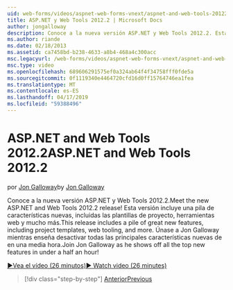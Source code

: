 ```yaml
---
uid: web-forms/videos/aspnet-web-forms-vnext/aspnet-and-web-tools-20122
title: ASP.NET y Web Tools 2012.2 | Microsoft Docs
author: jongalloway
description: Conoce a la nueva versión ASP.NET y Web Tools 2012.2. Esta versión incluye una pila de características nuevas, incluidas las plantillas de proyecto, herramientas web y mucho más. Jo...
ms.author: riande
ms.date: 02/18/2013
ms.assetid: ca7458bd-b238-4633-a8b4-468a4c300acc
msc.legacyurl: /web-forms/videos/aspnet-web-forms-vnext/aspnet-and-web-tools-20122
msc.type: video
ms.openlocfilehash: 689606291575ef0a324ab64f4f34758fff0fde5a
ms.sourcegitcommit: 0f1119340e4464720cfd16d0ff15764746ea1fea
ms.translationtype: MT
ms.contentlocale: es-ES
ms.lasthandoff: 04/17/2019
ms.locfileid: "59388496"
---
```

# <a name="aspnet-and-web-tools-20122"></a><span data-ttu-id="20f79-105">ASP.NET and Web Tools 2012.2</span><span class="sxs-lookup"><span data-stu-id="20f79-105">ASP.NET and Web Tools 2012.2</span></span>

<span data-ttu-id="20f79-106">por [Jon Galloway](https://github.com/jongalloway)</span><span class="sxs-lookup"><span data-stu-id="20f79-106">by [Jon Galloway](https://github.com/jongalloway)</span></span>

<span data-ttu-id="20f79-107">Conoce a la nueva versión ASP.NET y Web Tools 2012.2.</span><span class="sxs-lookup"><span data-stu-id="20f79-107">Meet the new ASP.NET and Web Tools 2012.2 release!</span></span> <span data-ttu-id="20f79-108">Esta versión incluye una pila de características nuevas, incluidas las plantillas de proyecto, herramientas web y mucho más.</span><span class="sxs-lookup"><span data-stu-id="20f79-108">This release includes a pile of great new features, including project templates, web tooling, and more.</span></span> <span data-ttu-id="20f79-109">Únase a Jon Galloway mientras enseña desactivar todas las principales características nuevas de en una media hora.</span><span class="sxs-lookup"><span data-stu-id="20f79-109">Join Jon Galloway as he shows off all the top new features in under a half an hour!</span></span>

[<span data-ttu-id="20f79-110">&#9654;Vea el vídeo (26 minutos)</span><span class="sxs-lookup"><span data-stu-id="20f79-110">&#9654; Watch video (26 minutes)</span></span>](https://channel9.msdn.com/Blogs/ASP-NET-Site-Videos/aspnet-and-web-tools-20122)

> [!div class="step-by-step"]
> [<span data-ttu-id="20f79-111">Anterior</span><span class="sxs-lookup"><span data-stu-id="20f79-111">Previous</span></span>](getting-started-with-the-next-version-of-aspnet.md)
